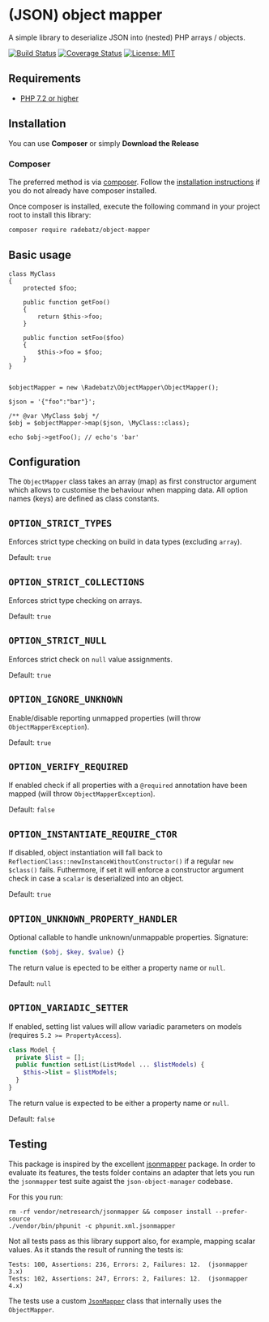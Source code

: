 # (JSON) object mapper #
A simple library to deserialize JSON into (nested) PHP  arrays / objects.

[![Build Status](https://github.com/DerManoMann/json-object-mapper/workflows/build/badge.svg)](https://github.com/DerManoMann/json-object-mapper/actions?query=workflow:build)
[![Coverage Status](https://coveralls.io/repos/github/DerManoMann/json-object-mapper/badge.svg)](https://coveralls.io/github/DerManoMann/json-object-mapper)
[![License: MIT](https://img.shields.io/badge/License-MIT-yellow.svg)](https://opensource.org/licenses/MIT)

## Requirements ##
* [PHP 7.2 or higher](http://www.php.net/)

## Installation ##

You can use **Composer** or simply **Download the Release**

### Composer ###

The preferred method is via [composer](https://getcomposer.org). Follow the
[installation instructions](https://getcomposer.org/doc/00-intro.md) if you do not already have
composer installed.

Once composer is installed, execute the following command in your project root to install this library:

```sh
composer require radebatz/object-mapper
```

## Basic usage ##
````
class MyClass 
{
    protected $foo;
    
    public function getFoo()
    {
        return $this->foo;
    }
    
    public function setFoo($foo) 
    {
        $this->foo = $foo;
    }
}

    
$objectMapper = new \Radebatz\ObjectMapper\ObjectMapper();

$json = '{"foo":"bar"}';

/** @var \MyClass $obj */
$obj = $objectMapper->map($json, \MyClass::class);

echo $obj->getFoo(); // echo's 'bar'
````

## Configuration ##
The `ObjectMapper` class takes an array (map) as first constructor argument which allows to customise the behaviour when mapping data.
All option names (keys) are defined as class constants.

**`OPTION_STRICT_TYPES`**
---
Enforces strict type checking on build in data types (excluding `array`).

Default: `true`

**`OPTION_STRICT_COLLECTIONS`**
---
Enforces strict type checking on arrays.

Default: `true`

**`OPTION_STRICT_NULL`**
---
Enforces strict check on `null` value assignments.

Default: `true`

**`OPTION_IGNORE_UNKNOWN`**
---
Enable/disable reporting unmapped properties (will throw `ObjectMapperException`).

Default: `true`

**`OPTION_VERIFY_REQUIRED`**
---
If enabled check if all properties with a `@required` annotation have been mapped (will throw `ObjectMapperException`).

Default: `false`

**`OPTION_INSTANTIATE_REQUIRE_CTOR`**
---
If disabled, object instantiation will fall back to `ReflectionClass::newInstanceWithoutConstructor()` if a regular `new $class()` fails.
Futhermore, if set it will enforce a constructor argument check in case a `scalar` is deserialized into an object.

Default: `true`

**`OPTION_UNKNOWN_PROPERTY_HANDLER`**
---
Optional callable to handle unknown/unmappable properties.
Signature:
```php
function ($obj, $key, $value) {}
```
The return value is epected to be either a property name or `null`.

Default: `null`

**`OPTION_VARIADIC_SETTER`**
---
If enabled, setting list values will allow variadic parameters on models (requires `5.2 >= PropertyAccess`).
```php
class Model {
  private $list = [];
  public function setList(ListModel ... $listModels) {
    $this->list = $listModels;  
  }
}
```
The return value is expected to be either a property name or `null`.

Default: `false`


## Testing ##
This package is inspired by the excellent [jsonmapper](https://github.com/cweiske/jsonmapper) package.
In order to evaluate its features, the tests folder contains an adapter that lets you run the ````jsonmapper```` test suite agaist the ````json-object-manager```` codebase.

For this you run:

````
rm -rf vendor/netresearch/jsonmapper && composer install --prefer-source
./vendor/bin/phpunit -c phpunit.xml.jsonmapper
```` 

Not all tests pass as this library support also, for example, mapping scalar values. As it stands the result of running the tests is:

```$sh
Tests: 100, Assertions: 236, Errors: 2, Failures: 12.  (jsonmapper 3.x)
Tests: 102, Assertions: 247, Errors: 2, Failures: 12.  (jsonmapper 4.x)
```

The tests use a custom [`JsonMapper`](tests/JsonMapper/JsonMapper.php) class that internally uses the `ObjectMapper`.
